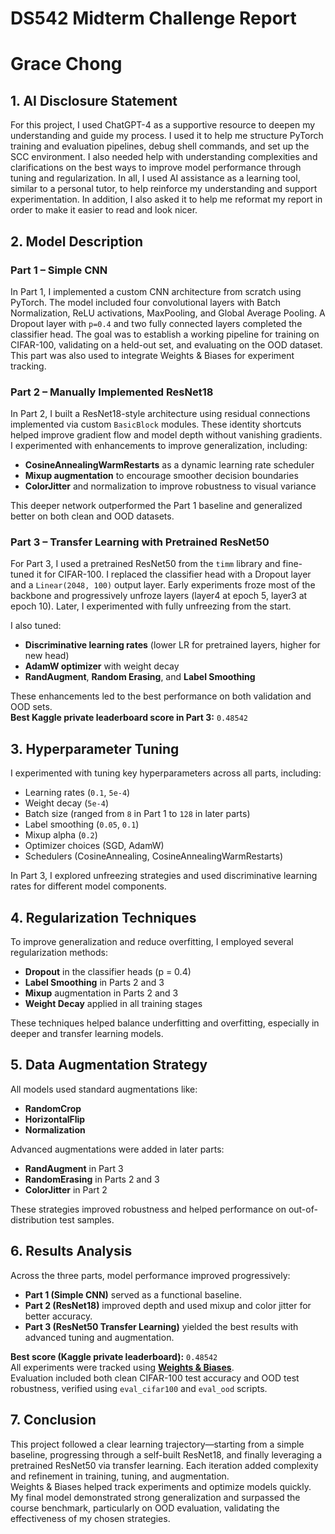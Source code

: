 # DS542 Midterm Challenge Report
# Grace Chong


## 1. AI Disclosure Statement

For this project, I used ChatGPT-4 as a supportive resource to deepen my understanding and guide my process. I used it to help me structure PyTorch training and evaluation pipelines, debug shell commands, and set up the SCC environment. I also needed help with understanding complexities and clarifications on the best ways to improve model performance through tuning and regularization. In all, I used AI assistance as a learning tool, similar to a personal tutor, to help reinforce my understanding and support experimentation. In addition, I also asked it to help me reformat my report in order to make it easier to read and look nicer.

## 2. Model Description

### Part 1 – Simple CNN

In Part 1, I implemented a custom CNN architecture from scratch using PyTorch. The model included four convolutional layers with Batch Normalization, ReLU activations, MaxPooling, and Global Average Pooling. A Dropout layer with `p=0.4` and two fully connected layers completed the classifier head. The goal was to establish a working pipeline for training on CIFAR-100, validating on a held-out set, and evaluating on the OOD dataset. This part was also used to integrate Weights & Biases for experiment tracking.

### Part 2 – Manually Implemented ResNet18

In Part 2, I built a ResNet18-style architecture using residual connections implemented via custom `BasicBlock` modules. These identity shortcuts helped improve gradient flow and model depth without vanishing gradients. I experimented with enhancements to improve generalization, including:
- **CosineAnnealingWarmRestarts** as a dynamic learning rate scheduler  
- **Mixup augmentation** to encourage smoother decision boundaries  
- **ColorJitter** and normalization to improve robustness to visual variance  

This deeper network outperformed the Part 1 baseline and generalized better on both clean and OOD datasets.

### Part 3 – Transfer Learning with Pretrained ResNet50

For Part 3, I used a pretrained ResNet50 from the `timm` library and fine-tuned it for CIFAR-100. I replaced the classifier head with a Dropout layer and a `Linear(2048, 100)` output layer. Early experiments froze most of the backbone and progressively unfroze layers (layer4 at epoch 5, layer3 at epoch 10). Later, I experimented with fully unfreezing from the start.

I also tuned:
- **Discriminative learning rates** (lower LR for pretrained layers, higher for new head)  
- **AdamW optimizer** with weight decay  
- **RandAugment**, **Random Erasing**, and **Label Smoothing**  

These enhancements led to the best performance on both validation and OOD sets.  
**Best Kaggle private leaderboard score in Part 3:** `0.48542`

## 3. Hyperparameter Tuning

I experimented with tuning key hyperparameters across all parts, including:
- Learning rates (`0.1`, `5e-4`)
- Weight decay (`5e-4`)
- Batch size (ranged from `8` in Part 1 to `128` in later parts)
- Label smoothing (`0.05`, `0.1`)
- Mixup alpha (`0.2`)
- Optimizer choices (SGD, AdamW)
- Schedulers (CosineAnnealing, CosineAnnealingWarmRestarts)

In Part 3, I explored unfreezing strategies and used discriminative learning rates for different model components.

## 4. Regularization Techniques

To improve generalization and reduce overfitting, I employed several regularization methods:
- **Dropout** in the classifier heads (p = 0.4)
- **Label Smoothing** in Parts 2 and 3
- **Mixup** augmentation in Parts 2 and 3
- **Weight Decay** applied in all training stages

These techniques helped balance underfitting and overfitting, especially in deeper and transfer learning models.

## 5. Data Augmentation Strategy

All models used standard augmentations like:
- **RandomCrop**
- **HorizontalFlip**
- **Normalization**

Advanced augmentations were added in later parts:
- **RandAugment** in Part 3  
- **RandomErasing** in Parts 2 and 3  
- **ColorJitter** in Part 2  

These strategies improved robustness and helped performance on out-of-distribution test samples.

## 6. Results Analysis

Across the three parts, model performance improved progressively:
- **Part 1 (Simple CNN)** served as a functional baseline.  
- **Part 2 (ResNet18)** improved depth and used mixup and color jitter for better accuracy.  
- **Part 3 (ResNet50 Transfer Learning)** yielded the best results with advanced tuning and augmentation.

**Best score (Kaggle private leaderboard):** `0.48542`  
All experiments were tracked using **[Weights & Biases](https://wandb.ai/grace4ch-boston-university/sp25-ds542-challenge)**.  
Evaluation included both clean CIFAR-100 test accuracy and OOD test robustness, verified using `eval_cifar100` and `eval_ood` scripts.

## 7. Conclusion

This project followed a clear learning trajectory—starting from a simple baseline, progressing through a self-built ResNet18, and finally leveraging a pretrained ResNet50 via transfer learning. Each iteration added complexity and refinement in training, tuning, and augmentation.  
Weights & Biases helped track experiments and optimize models quickly. My final model demonstrated strong generalization and surpassed the course benchmark, particularly on OOD evaluation, validating the effectiveness of my chosen strategies.
